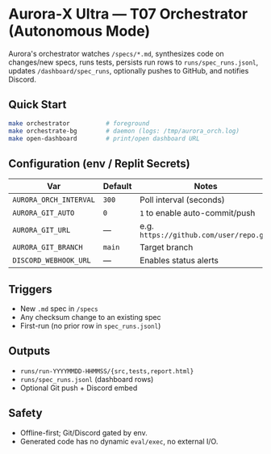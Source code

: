 # Aurora‑X Ultra — T07 Orchestrator (Autonomous Mode)

Aurora's orchestrator watches `/specs/*.md`, synthesizes code on changes/new specs, runs tests, persists run rows to `runs/spec_runs.jsonl`, updates `/dashboard/spec_runs`, optionally pushes to GitHub, and notifies Discord.

## Quick Start
```bash
make orchestrator          # foreground
make orchestrate-bg        # daemon (logs: /tmp/aurora_orch.log)
make open-dashboard        # print/open dashboard URL
```

## Configuration (env / Replit Secrets)
| Var | Default | Notes |
|-----|---------|------|
| `AURORA_ORCH_INTERVAL` | `300` | Poll interval (seconds) |
| `AURORA_GIT_AUTO` | `0` | `1` to enable auto-commit/push |
| `AURORA_GIT_URL` | — | e.g. `https://github.com/user/repo.git` |
| `AURORA_GIT_BRANCH` | `main` | Target branch |
| `DISCORD_WEBHOOK_URL` | — | Enables status alerts |

## Triggers
- New `.md` spec in `/specs`
- Any checksum change to an existing spec
- First-run (no prior row in `spec_runs.jsonl`)

## Outputs
- `runs/run-YYYYMMDD-HHMMSS/{src,tests,report.html}`
- `runs/spec_runs.jsonl` (dashboard rows)
- Optional Git push + Discord embed

## Safety
- Offline-first; Git/Discord gated by env.
- Generated code has no dynamic `eval/exec`, no external I/O.